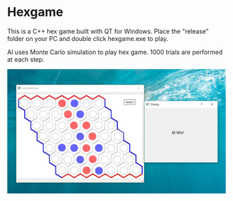 # Hexgame
This is a C++ hex game built with QT for Windows. Place the "release" folder on your PC and double click hexgame.exe to play.

AI uses Monte Carlo simulation to play hex game. 1000 trials are performed at each step.

![alt text](https://github.com/tangwanhu/hexgame/blob/master/HexGame_ScreenShot.jpg)
